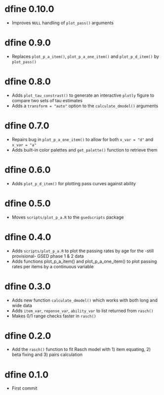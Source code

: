 # dfine 0.10.0

- Improves `NULL` handling of `plot_pass()` arguments

# dfine 0.9.0

- Replaces `plot_p_a_item()`, `plot_p_a_one_item()` and `plot_p_d_item()` by `plot_pass()`

# dfine 0.8.0

- Adds `plot_tau_constrast()` to generate an interactive `plotly` figure to compare two sets of tau estimates
- Adds a `transform = "auto"` option to the `calculate_dmodel()` arguments

# dfine 0.7.0

- Repairs bug in `plot_p_a_one_item()` to allow for both `x_var = "d"` and `x_var = "a"`
- Adds built-in color palettes and `get_palette()` function to retrieve them

# dfine 0.6.0

- Adds `plot_p_d_item()` for plotting pass curves against ability

# dfine 0.5.0

- Moves `scripts/plot_p_a.R` to the `gsedscripts` package

# dfine 0.4.0

- Adds `scripts/plot_p_a.R` to plot the passing rates by age for the -still provisional- GSED phase 1 & 2 data
- Adds functions plot_p_a_item() and plot_p_a_one_item() to plot passing rates per items by a continuous variable

# dfine 0.3.0

* Adds new function `calculate_dmodel()` which works with both long and wide data
* Adds `item_var`, `reponse_var`, `ability_var` to list returned from `rasch()`
* Makes 0/1 range checks faster in `rasch()`

# dfine 0.2.0

* Add the `rasch()` function to fit Rasch model with 1) item equating, 2) beta fixing and 3) pairs calculation

# dfine 0.1.0

* First commit
